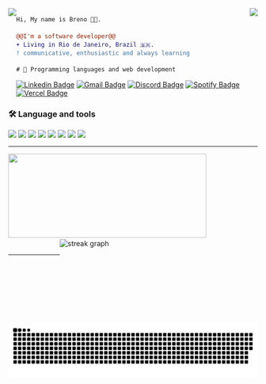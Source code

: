 <img align="right" height="150" src="https://media.giphy.com/media/vvcvtGPa4hSiN4TgeY/giphy.gif"/>
<img align="left" height="200" src="https://media.giphy.com/media/ao9DUiTKH60XS/giphy.gif"/>

```diff
Hi, My name is Breno 👩‍💻.

@@I'm a software developer@@
+ Living in Rio de Janeiro, Brazil 🇧🇷.
! communicative, enthusiastic and always learning

# 📖 Programming languages and web development

```

[![Linkedin Badge](https://img.shields.io/static/v1?message=LinkedIn&logo=linkedin&label=&color=0077B5&logoColor=white&labelColor=&style=for-the-badgeHeight=15)](https://www.linkedin.com/in/brenohenryck/)
[![Gmail Badge](https://img.shields.io/static/v1?message=Gmail&logo=gmail&label=&color=D14836&logoColor=white&labelColor=&style=for-the-badgeHeight=15)](mailto:brenohenryck@gmail.com)
[![Discord Badge](https://img.shields.io/static/v1?message=Discord&logo=discord&label=&color=7289DA&logoColor=white&labelColor=&style=for-the-badgeHeight=15)](https://discordapp.com/users/255088193794211862)
[![Spotify Badge](https://img.shields.io/badge/Spotify-1ED760?style=for-the-badge&logo=spotify&logoColor=white&labelColor=&style=for-the-badgeHeight=15)](https://open.spotify.com/user/12169889433)
[![Vercel Badge](https://img.shields.io/badge/vercel-%23000000.svg?style=for-the-badge&logo=vercel&logoColor=white&labelColor=&style=for-the-badgeHeight=15)](https://vercel.com/brenenho)

<div>
  <h3>🛠 Language and tools</h3>
<div/>

<img src="https://img.shields.io/badge/javascript%20-%23323330.svg?&style=for-the-badge&logo=javascript&logoColor=%23F7DF1E"/>
<img src="https://img.shields.io/badge/python-3670A0?style=for-the-badge&logo=python&logoColor=ffdd54"/>
<img src="https://img.shields.io/badge/html5%20-%23E34F26.svg?&style=for-the-badge&logo=html5&logoColor=white"/>
  <img src="https://img.shields.io/badge/css3%20-%231572B6.svg?&style=for-the-badge&logo=css3&logoColor=white"/>
<img src="https://img.shields.io/badge/node.js%20-%2343853D.svg?&style=for-the-badge&logo=node.js&logoColor=white"/>
  <img src="https://img.shields.io/badge/react%20-%2320232a.svg?&style=for-the-badge&logo=react&logoColor=%2361DAFB"/>
<img src="https://img.shields.io/badge/git%20-%23F05033.svg?&style=for-the-badge&logo=git&logoColor=white"/>
<img src="https://img.shields.io/badge/Ubuntu-E95420?style=for-the-badge&logo=ubuntu&logoColor=white"/>

<br>
<hr>
<div>
  <img width="400" height="170" src="https://github-readme-stats.vercel.app/api?username=Brenenho&show_icons=true&title_color=9400D3&icon_color=79ff97&text_color=9f9f9f&bg_color=151515" />
  
  <img align="right" width="400" height="170" src="https://streak-stats.demolab.com?user=Brenenho&locale=en&mode=daily&theme=dark&hide_border=false&border_radius=5&order=3" alt="streak graph"  />
</div>
  
  <br>
  <hr>
  
  ![snake gif](https://github.com/Brenenho/brenenho/blob/output/github-contribution-grid-snake-dark.svg)

  
